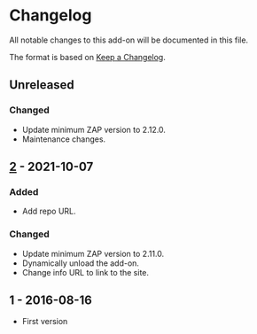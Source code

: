 # Changelog
All notable changes to this add-on will be documented in this file.

The format is based on [Keep a Changelog](https://keepachangelog.com/en/1.0.0/).

## Unreleased
### Changed
- Update minimum ZAP version to 2.12.0.
- Maintenance changes.

## [2] - 2021-10-07
### Added
- Add repo URL.

### Changed
- Update minimum ZAP version to 2.11.0.
- Dynamically unload the add-on.
- Change info URL to link to the site.

## 1 - 2016-08-16

- First version

[2]: https://github.com/zaproxy/zap-extensions/releases/authstats-v2
